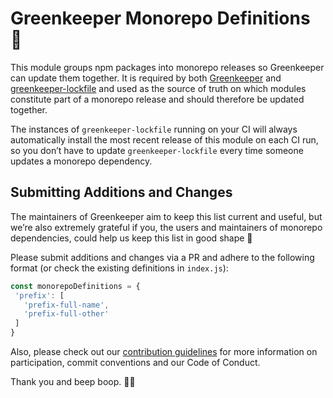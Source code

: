 # Greenkeeper Monorepo Definitions 🎁
This module groups npm packages into monorepo releases so Greenkeeper can update them together. It is required by both [Greenkeeper](https://github.com/greenkeeperio/greenkeeper) and [greenkeeper-lockfile](https://github.com/greenkeeperio/greenkeeper-lockfile) and used as the source of truth on which modules constitute part of a monorepo release and should therefore be updated together.

The instances of `greenkeeper-lockfile` running on your CI will always automatically install the most recent release of this module on each CI run, so you don’t have to update `greenkeeper-lockfile` every time someone updates a monorepo dependency.

## Submitting Additions and Changes
The maintainers of Greenkeeper aim to keep this list current and useful, but we’re also extremely grateful if you, the users and maintainers of monorepo dependencies, could help us keep this list in good shape 💚

Please submit additions and changes via a PR and adhere to the following format (or check the existing definitions in `index.js`):

```javascript
const monorepoDefinitions = {
 'prefix': [
   'prefix-full-name',
   'prefix-full-other'
 ]
}
```

Also, please check out our [contribution guidelines](https://github.com/greenkeeperio/monorepo-definitions/blob/master/CONTRIBUTING.md) for more information on participation, commit conventions and our Code of Conduct.

Thank you and beep boop.
🤖🌴



